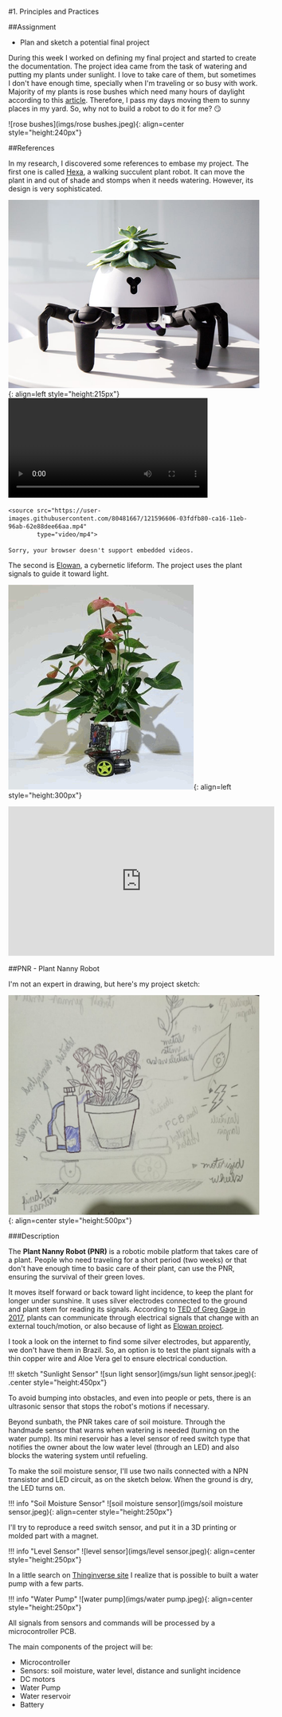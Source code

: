 #1. Principles and Practices

##Assignment

* Plan and sketch a potential final project

During this week I worked on defining my final project and started to create the documentation.
The project idea came from the task of watering and putting my plants under sunlight. I love to take care of them, but sometimes I don't have enough time, specially when I'm traveling or so busy with work.
Majority of my plants is rose bushes which need many hours of daylight according to this [article](https://homeguides.sfgate.com/roses-need-full-sun-71200.html).
Therefore, I pass my days moving them to sunny places in my yard. So, why not to build a robot to do it for me? :smirk:

![rose bushes](imgs/rose bushes.jpeg){: align=center style="height:240px"}

##References

In my research, I discovered some references to embase my project.
The first one is called [Hexa](https://www.businessinsider.com/the-hexa-robot-can-take-care-of-your-plants-2018-7), a walking succulent plant robot. It can move the plant in and out of shade and stomps when it needs watering. However, its design is very sophisticated.

![Hexa](imgs/Hexa.jpg){: align=left style="height:215px"}
<video controls width="400" align="center">

    <source src="https://user-images.githubusercontent.com/80481667/121596606-03fdfb80-ca16-11eb-96ab-62e88dee66aa.mp4"
            type="video/mp4">

    Sorry, your browser doesn't support embedded videos.
</video>

The second is [Elowan](https://www.media.mit.edu/projects/elowan-a-plant-robot-hybrid/overview/), a cybernetic lifeform. The project uses the plant signals to guide it toward light.

![Elowan](imgs/Elowan.jpg){: align=left style="height:300px"}
<iframe width="534" height="300" src="https://www.youtube.com/embed/rptKlKZc7cs" title="YouTube video player" frameborder="0" allow="accelerometer; autoplay; clipboard-write; encrypted-media; gyroscope; picture-in-picture" allowfullscreen></iframe>

##PNR - Plant Nanny Robot

I'm not an expert in drawing, but here's my project sketch:

![PNR](imgs/PNR_sketch.jpeg){: align=center style="height:500px"}

###Description

The **Plant Nanny Robot (PNR)** is a robotic mobile platform that takes care of a plant.
People who need traveling for a short period (two weeks) or that don't have enough time to basic care of their plant, can use the PNR, ensuring the survival of their green loves.

It moves itself forward or back toward light incidence, to keep the plant for longer under sunshine.
It uses silver electrodes connected to the ground and plant stem for reading its signals. According to [TED of Greg Gage in 2017](https://www.ted.com/talks/greg_gage_electrical_experiments_with_plants_that_count_and_communicate#t-120040), plants can communicate through electrical signals that change with an external touch/motion, or also because of light as [Elowan project]( https://www.media.mit.edu/projects/elowan-a-plant-robot-hybrid/overview/).

I took a look on the internet to find some silver electrodes, but apparently, we don't have them in Brazil. So, an option is to test the plant signals with a thin copper wire and Aloe Vera gel to ensure electrical conduction.

!!! sketch "Sunlight Sensor"
    ![sun light sensor](imgs/sun light sensor.jpeg){: .center style="height:450px"}

To avoid bumping into obstacles, and even into people or pets, there is an ultrasonic sensor that stops the robot's motions if necessary.

Beyond sunbath, the PNR takes care of soil moisture. Through the handmade sensor that warns when watering is needed (turning on the water pump). Its mini reservoir has a level sensor of reed switch type that notifies the owner about the low water level (through an LED) and also blocks the watering system until refueling.

To make the soil moisture sensor, I'll use two nails connected with a NPN transistor and LED circuit, as on the sketch below. When the ground is dry, the LED turns on.

!!! info "Soil Moisture Sensor"
    ![soil moisture sensor](imgs/soil moisture sensor.jpeg){: align=center style="height:250px"}

I'll try to reproduce a reed switch sensor, and put it in a 3D printing or molded part with a magnet.

!!! info "Level Sensor"
    ![level sensor](imgs/level sensor.jpeg){: align=center style="height:250px"}

In a little search on [Thinginverse site]([https://www.thingiverse.com/) I realize that is possible to built a water pump with a few parts.

!!! info "Water Pump"
    ![water pump](imgs/water pump.jpeg){: align=center style="height:250px"}

All signals from sensors and commands will be processed by a microcontroller PCB.

The main components of the project will be:

* Microcontroller
* Sensors: soil moisture, water level, distance and sunlight incidence
* DC motors
* Water Pump
* Water reservoir
* Battery
